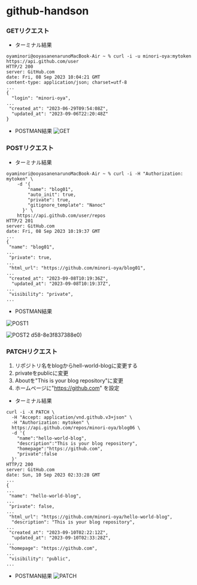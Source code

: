 # github-handson

### GETリクエスト

* ターミナル結果
```
oyaminori@ooyasanenarunoMacBook-Air ~ % curl -i -u minori-oya:mytoken https://api.github.com/user
HTTP/2 200 
server: GitHub.com
date: Fri, 08 Sep 2023 10:04:21 GMT
content-type: application/json; charset=utf-8
...
{
  "login": "minori-oya",
...
 "created_at": "2023-06-29T09:54:08Z",
  "updated_at": "2023-09-06T22:20:48Z"
}
```
* POSTMAN結果
![GET](https://github.com/minori-oya/hello-world-blog06/assets/138114043/45547336-ca75-4605-9e48-dadbd4c6ff44)

### POSTリクエスト
* ターミナル結果
```
oyaminori@ooyasanenarunoMacBook-Air ~ % curl -i -H "Authorization: mytoken" \
    -d '{
        "name": "blog01",
        "auto_init": true,
        "private": true,
        "gitignore_template": "Nanoc"
      }' \
    https://api.github.com/user/repos
HTTP/2 201 
server: GitHub.com
date: Fri, 08 Sep 2023 10:19:37 GMT
...
{
 "name": "blog01",
...
 "private": true,
...
 "html_url": "https://github.com/minori-oya/blog01",
...
 "created_at": "2023-09-08T10:19:36Z",
  "updated_at": "2023-09-08T10:19:37Z",
...
 "visibility": "private",
...
```
* POSTMAN結果

![POST1](https://github.com/minori-oya/hello-world-blog06/assets/138114043/ec1227ca-7882-4b13-a6bd-2fcf65d51d10)

![POST2](https://github.com/minori-oya/hello-world-blog06/assets/138114043/b3f247b5-9c67-4432-8e29-8d033a3f284a)
d58-8e3f837388e0)


### PATCHリクエスト
1. リポジトリ名をblogからhell-world-blogに変更する
1. privateをpublicに変更
1. Aboutを"This is your blog repository"に変更
1. ホームページに"https://github.com" を設定

* ターミナル結果
```
curl -i -X PATCH \
  -H "Accept: application/vnd.github.v3+json" \
  -H "Authorization: mytoken" \
  https://api.github.com/repos/minori-oya/blog06 \
  -d '{
    "name":"hello-world-blog",
    "description":"This is your blog repository",
    "homepage":"https://github.com",
    "private":false
  }'
HTTP/2 200 
server: GitHub.com
date: Sun, 10 Sep 2023 02:33:28 GMT
...
{
...
 "name": "hello-world-blog",
...
 "private": false,
...
 "html_url": "https://github.com/minori-oya/hello-world-blog",
  "description": "This is your blog repository",
...
 "created_at": "2023-09-10T02:22:12Z",
  "updated_at": "2023-09-10T02:33:28Z",
...
 "homepage": "https://github.com",
...
 "visibility": "public",
...
```

* POSTMAN結果
![PATCH](https://github.com/minori-oya/hello-world-blog06/assets/138114043/f42a4654-0316-4f5c-8be7-d1971c612d3d)
